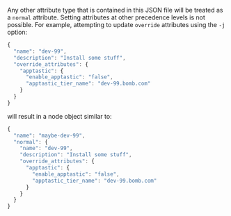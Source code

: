 Any other attribute type that is contained in this JSON file will be
treated as a `normal` attribute. Setting attributes at other precedence
levels is not possible. For example, attempting to update `override`
attributes using the `-j` option:

```javascript
{
  "name": "dev-99",
  "description": "Install some stuff",
  "override_attributes": {
    "apptastic": {
      "enable_apptastic": "false",
      "apptastic_tier_name": "dev-99.bomb.com"
    }
  }
}
```

will result in a node object similar to:

```javascript
{
  "name": "maybe-dev-99",
  "normal": {
    "name": "dev-99",
    "description": "Install some stuff",
    "override_attributes": {
      "apptastic": {
        "enable_apptastic": "false",
        "apptastic_tier_name": "dev-99.bomb.com"
      }
    }
  }
}
```

<!-- Delete Used once in chef-workstation -->